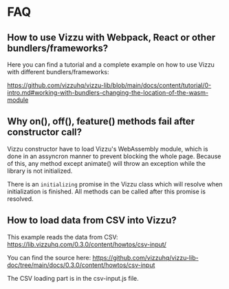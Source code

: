 # FAQ

## How to use Vizzu with Webpack, React or other bundlers/frameworks?

Here you can find a tutorial and a complete example on how to use Vizzu with different bundlers/frameworks:

https://github.com/vizzuhq/vizzu-lib/blob/main/docs/content/tutorial/0-intro.md#working-with-bundlers-changing-the-location-of-the-wasm-module

## Why on(), off(), feature() methods fail after constructor call?

Vizzu constructor have to load Vizzu's WebAssembly module, which is done in an assyncron manner to prevent blocking the whole page. 
Because of this, any method except animate() will throw an exception while the library is not initialized. 

There is an `initializing` promise in the Vizzu class which will resolve when initialization is finished. All methods can be called after
this promise is resolved.

## How to load data from CSV into Vizzu?

This example reads the data from CSV: https://lib.vizzuhq.com/0.3.0/content/howtos/csv-input/

You can find the source here: https://github.com/vizzuhq/vizzu-lib-doc/tree/main/docs/0.3.0/content/howtos/csv-input

The CSV loading part is in the csv-input.js file.
